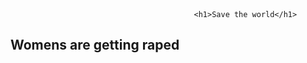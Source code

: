                                              <h1>Save the world</h1>

<h2>Womens are getting raped</h2
Those Who are standing against are losing their family.
In Our Country the security of the womens are getting deprived day by day.
Rhehana Akhter a woman who recently got raped with some boys while she was taking food for her son in the school.So I Stand Against It 
I should Stand against it I Must stand Against it.
![rehana's rape partner](91131767_2660169687601226_3953588091129692160_n.jpg)


